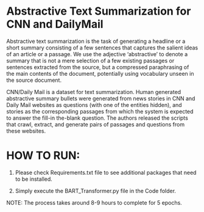 # Abstractive Text Summarization for CNN and DailyMail

Abstractive text summarization is the task of generating a headline or a short summary consisting of a few sentences that captures the salient ideas of an article or a passage. We use the adjective ‘abstractive’ to denote a summary that is not a
mere selection of a few existing passages or sentences extracted from the source, but a compressed paraphrasing of the main contents of the document, potentially using vocabulary unseen in the source document.

CNN/Daily Mail is a dataset for text summarization. Human generated abstractive summary bullets were generated from news stories in CNN and Daily Mail websites as questions (with one of the entities hidden), and stories as the corresponding
passages from which the system is expected to answer the fill-in the-blank question. The authors released the scripts that crawl, extract, and generate pairs of passages and questions from these websites.



# HOW TO RUN:

1. Please check Requirements.txt file to see additional packages that need to be installed.

2. Simply execute the BART_Transformer.py file in the Code folder.


NOTE: The process takes around 8-9 hours to complete for 5 epochs.








